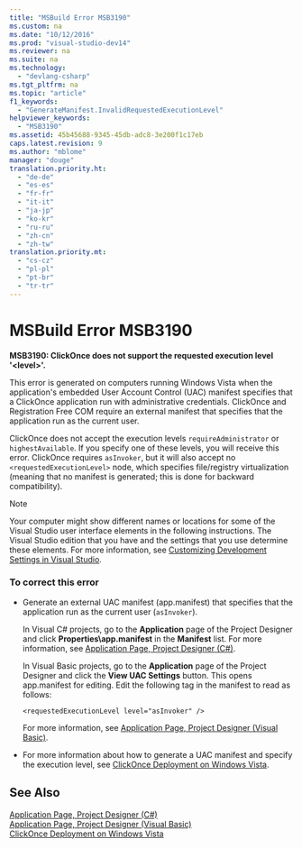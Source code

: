 ```yaml
---
title: "MSBuild Error MSB3190"
ms.custom: na
ms.date: "10/12/2016"
ms.prod: "visual-studio-dev14"
ms.reviewer: na
ms.suite: na
ms.technology: 
  - "devlang-csharp"
ms.tgt_pltfrm: na
ms.topic: "article"
f1_keywords: 
  - "GenerateManifest.InvalidRequestedExecutionLevel"
helpviewer_keywords: 
  - "MSB3190"
ms.assetid: 45b45688-9345-45db-adc8-3e200f1c17eb
caps.latest.revision: 9
ms.author: "mblome"
manager: "douge"
translation.priority.ht: 
  - "de-de"
  - "es-es"
  - "fr-fr"
  - "it-it"
  - "ja-jp"
  - "ko-kr"
  - "ru-ru"
  - "zh-cn"
  - "zh-tw"
translation.priority.mt: 
  - "cs-cz"
  - "pl-pl"
  - "pt-br"
  - "tr-tr"
---
```

# MSBuild Error MSB3190
**MSB3190: ClickOnce does not support the requested execution level '\<level>'.**  
  
 This error is generated on computers running Windows Vista when the application's embedded User Account Control (UAC) manifest specifies that a ClickOnce application run with administrative credentials. ClickOnce and Registration Free COM require an external manifest that specifies that the application run as the current user.  
  
 ClickOnce does not accept the execution levels `requireAdministrator` or `highestAvailable`. If you specify one of these levels, you will receive this error. ClickOnce requires `asInvoker`, but it will also accept no `<requestedExecutionLevel>` node, which specifies file/registry virtualization (meaning that no manifest is generated; this is done for backward compatibility).  
  
> [!NOTE]
>  Your computer might show different names or locations for some of the Visual Studio user interface elements in the following instructions. The Visual Studio edition that you have and the settings that you use determine these elements. For more information, see [Customizing Development Settings in Visual Studio](assetId:///22c4debb-4e31-47a8-8f19-16f328d7dcd3).  
  
### To correct this error  
  
-   Generate an external UAC manifest (app.manifest) that specifies that the application run as the current user (`asInvoker`).  
  
     In Visual C# projects, go to the **Application** page of the Project Designer and click **Properties\app.manifest** in the **Manifest** list. For more information, see [Application Page, Project Designer (C#)](../reference/application-page--project-designer--csharp-.md).  
  
     In Visual Basic projects, go to the **Application** page of the Project Designer and click the **View UAC Settings** button. This opens app.manifest for editing. Edit the following tag in the manifest to read as follows:  
  
    ```  
    <requestedExecutionLevel level="asInvoker" />  
    ```  
  
     For more information, see [Application Page, Project Designer (Visual Basic)](../reference/application-page--project-designer--visual-basic-.md).  
  
-   For more information about how to generate a UAC manifest and specify the execution level, see [ClickOnce Deployment on Windows Vista](../deployment/clickonce-deployment-on-windows-vista.md).  
  
## See Also  
 [Application Page, Project Designer (C#)](../reference/application-page--project-designer--csharp-.md)   
 [Application Page, Project Designer (Visual Basic)](../reference/application-page--project-designer--visual-basic-.md)   
 [ClickOnce Deployment on Windows Vista](../deployment/clickonce-deployment-on-windows-vista.md)